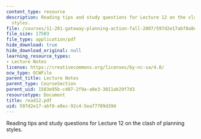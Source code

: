 ```yaml
---
content_type: resource
description: Reading tips and study questions for Lecture 12 on the clash of planning
  styles.
file: /courses/11-201-gateway-planning-action-fall-2007/597d2e17abf8a8ec92c45ea77709d39d_read12.pdf
file_size: 17503
file_type: application/pdf
hide_download: true
hide_download_original: null
learning_resource_types:
- Lecture Notes
license: https://creativecommons.org/licenses/by-nc-sa/4.0/
ocw_type: OCWFile
parent_title: Lecture Notes
parent_type: CourseSection
parent_uid: 1583e95b-c487-2f9a-a0e3-3811ab29f7d3
resourcetype: Document
title: read12.pdf
uid: 597d2e17-abf8-a8ec-92c4-5ea77709d39d
---
```

Reading tips and study questions for Lecture 12 on the clash of planning styles.